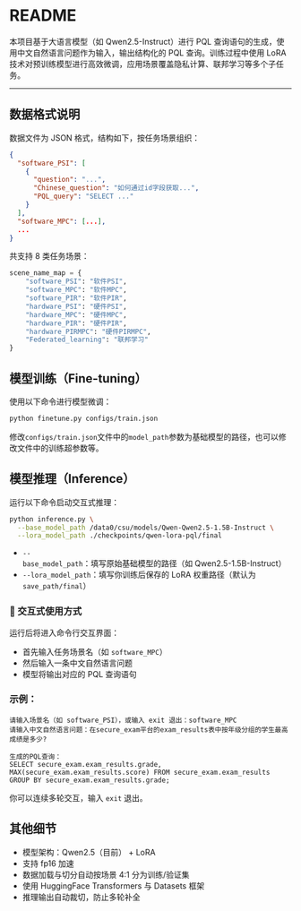 # README

本项目基于大语言模型（如 Qwen2.5-Instruct）进行 PQL 查询语句的生成，使用中文自然语言问题作为输入，输出结构化的 PQL 查询。训练过程中使用 LoRA技术对预训练模型进行高效微调，应用场景覆盖隐私计算、联邦学习等多个子任务。

---

## 数据格式说明

数据文件为 JSON 格式，结构如下，按任务场景组织：

```json
{
  "software_PSI": [
    {
      "question": "...",
      "Chinese_question": "如何通过id字段获取...",
      "PQL_query": "SELECT ..."
    }
  ],
  "software_MPC": [...],
  ...
}
```

共支持 8 类任务场景：

```python
scene_name_map = {
    "software_PSI": "软件PSI",
    "software_MPC": "软件MPC",
    "software_PIR": "软件PIR",
    "hardware_PSI": "硬件PSI",
    "hardware_MPC": "硬件MPC",
    "hardware_PIR": "硬件PIR",
    "hardware_PIRMPC": "硬件PIRMPC",
    "Federated_learning": "联邦学习"
}
```

## 模型训练（Fine-tuning）

使用以下命令进行模型微调：

```bash
python finetune.py configs/train.json
```

修改`configs/train.json`文件中的`model_path`参数为基础模型的路径，也可以修改文件中的训练超参数等。

## 模型推理（Inference）

运行以下命令启动交互式推理：

```bash
python inference.py \
  --base_model_path /data0/csu/models/Qwen-Qwen2.5-1.5B-Instruct \
  --lora_model_path ./checkpoints/qwen-lora-pql/final
```

- `--base_model_path`：填写原始基础模型的路径（如 Qwen2.5-1.5B-Instruct）
- `--lora_model_path`：填写你训练后保存的 LoRA 权重路径（默认为 `save_path/final`）

### 🔁 交互式使用方式

运行后将进入命令行交互界面：

- 首先输入任务场景名（如 `software_MPC`）
- 然后输入一条中文自然语言问题
- 模型将输出对应的 PQL 查询语句

### 示例：

```text
请输入场景名（如 software_PSI），或输入 exit 退出：software_MPC
请输入中文自然语言问题：在secure_exam平台的exam_results表中按年级分组的学生最高成绩是多少?

生成的PQL查询：
SELECT secure_exam.exam_results.grade, MAX(secure_exam.exam_results.score) FROM secure_exam.exam_results GROUP BY secure_exam.exam_results.grade;
```

你可以连续多轮交互，输入 `exit` 退出。

## 其他细节

- 模型架构：Qwen2.5（目前） + LoRA
- 支持 fp16 加速
- 数据加载与切分自动按场景 4:1 分为训练/验证集
- 使用 HuggingFace Transformers 与 Datasets 框架
- 推理输出自动裁切，防止多轮补全